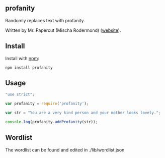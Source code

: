 ## profanity
Randomly replaces text with profanity.

Written by Mr. Papercut (Mischa Rodermond) ([website](http://www.mrpapercut.com/)).

## Install
Install with [npm](http://github.com/isaacs/npm):

    npm install profanity

## Usage
`````javascript
"use strict";

var profanity = require('profanity');

var str = "You are a very kind person and your mother looks lovely.";

console.log(profanity.addProfanity(str));
`````

## Wordlist
The wordlist can be found and edited in ./lib/wordlist.json
